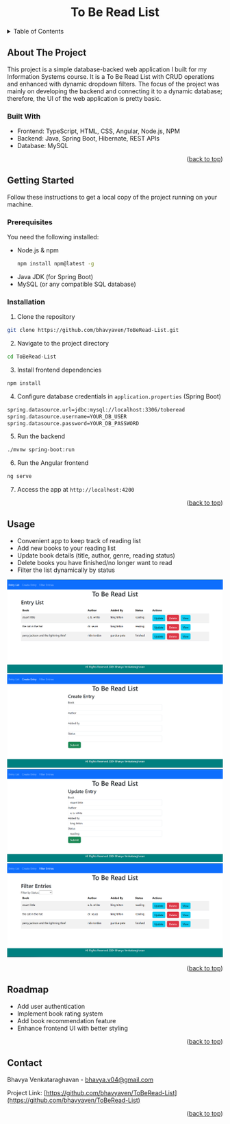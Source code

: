 <a id="readme-top"></a>

<!-- PROJECT LOGO -->
<br />
<div align="center">
  <h1 align="center">To Be Read List</h1>
</div>


<!-- TABLE OF CONTENTS -->
<details>
  <summary>Table of Contents</summary>
  <ol>
    <li>
      <a href="#about-the-project">About The Project</a>
      <ul>
        <li><a href="#built-with">Built With</a></li>
      </ul>
    </li>
    <li>
      <a href="#getting-started">Getting Started</a>
      <ul>
        <li><a href="#prerequisites">Prerequisites</a></li>
        <li><a href="#installation">Installation</a></li>
      </ul>
    </li>
    <li><a href="#usage">Usage</a></li>
    <li><a href="#roadmap">Roadmap</a></li>
    <li><a href="#contact">Contact</a></li>
  </ol>
</details>


<!-- ABOUT THE PROJECT -->
## About The Project

This project is a simple database-backed web application I built for my Information Systems course. It is a To Be Read List with CRUD operations and enhanced with dynamic dropdown filters. The focus of the project was mainly on developing the backend and connecting it to a dynamic database; therefore, the UI of the web application is pretty basic. 

### Built With
- Frontend: TypeScript, HTML, CSS, Angular, Node.js, NPM
- Backend: Java, Spring Boot, Hibernate, REST APIs
- Database: MySQL

<p align="right">(<a href="#readme-top">back to top</a>)</p>


<!-- GETTING STARTED -->
## Getting Started

Follow these instructions to get a local copy of the project running on your machine.

### Prerequisites
You need the following installed:
* Node.js & npm
  ```sh
  npm install npm@latest -g
  ```
* Java JDK (for Spring Boot)
* MySQL (or any compatible SQL database)

### Installation
1. Clone the repository
  ```sh
  git clone https://github.com/bhavyaven/ToBeRead-List.git
  ```
2. Navigate to the project directory
  ```sh
  cd ToBeRead-List
  ```
3. Install frontend dependencies
  ```sh
  npm install
  ```
4. Configure database credentials in ```application.properties``` (Spring Boot)
  ```properties
  spring.datasource.url=jdbc:mysql://localhost:3306/toberead
  spring.datasource.username=YOUR_DB_USER
  spring.datasource.password=YOUR_DB_PASSWORD
  ```
5. Run the backend
  ```sh
  ./mvnw spring-boot:run
  ```
6. Run the Angular frontend
  ```sh
  ng serve
  ```
7. Access the app at ```http://localhost:4200```

<p align="right">(<a href="#readme-top">back to top</a>)</p>


<!-- USAGE EXAMPLES -->
## Usage
* Convenient app to keep track of reading list
* Add new books to your reading list
* Update book details (title, author, genre, reading status)
* Delete books you have finished/no longer want to read
* Filter the list dynamically by status

![alt text](<images/Screenshot 2025-10-22 155549.png>)
![alt text](<images/Screenshot 2025-10-22 155612.png>)
![alt text](<images/Screenshot 2025-10-22 155627.png>)
![alt text](<images/Screenshot 2025-10-22 155637.png>)

<p align="right">(<a href="#readme-top">back to top</a>)</p>


<!-- ROADMAP -->
## Roadmap

- Add user authentication
- Implement book rating system
- Add book recommendation feature
- Enhance frontend UI with better styling

<p align="right">(<a href="#readme-top">back to top</a>)</p>


<!-- CONTACT -->
## Contact

Bhavya Venkataraghavan - bhavya.v04@gmail.com

Project Link: [https://github.com/bhavyaven/ToBeRead-List](https://github.com/bhavyaven/ToBeRead-List)

<p align="right">(<a href="#readme-top">back to top</a>)</p>